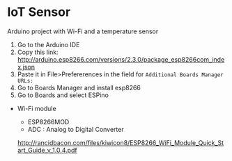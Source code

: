 # IoT Sensor
Arduino project with Wi-Fi and a temperature sensor

1. Go to the Arduino IDE
2. Copy this link: http://arduino.esp8266.com/versions/2.3.0/package_esp8266com_index.json
3. Paste it in File>Prefererences in the field for `Additional Boards Manager URLs:`
4. Go to Boards Manager and install esp8266
5. Go to Boards and select ESPino

- Wi-Fi module
  * ESP8266MOD
  * ADC : Analog to Digital Converter
  
  http://rancidbacon.com/files/kiwicon8/ESP8266_WiFi_Module_Quick_Start_Guide_v_1.0.4.pdf
  
